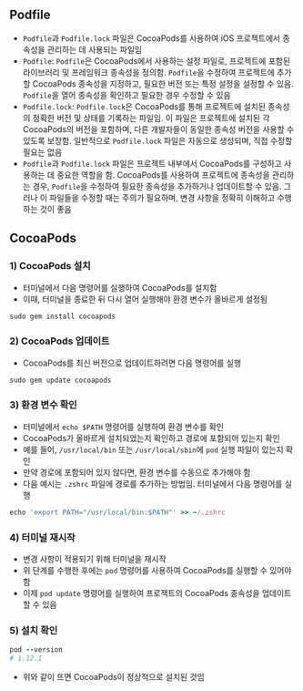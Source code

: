 ## Podfile
- `Podfile`과 `Podfile.lock` 파일은 CocoaPods를 사용하여 iOS 프로젝트에서 종속성을 관리하는 데 사용되는 파일임
- `Podfile`: `Podfile`은 CocoaPods에서 사용하는 설정 파일로, 프로젝트에 포함된 라이브러리 및 프레임워크 종속성을 정의함. `Podfile`을 수정하여 프로젝트에 추가할 CocoaPods 종속성을 지정하고, 필요한 버전 또는 특정 설정을 설정할 수 있음. `Podfile`을 열어 종속성을 확인하고 필요한 경우 수정할 수 있음
- `Podfile.lock`: `Podfile.lock`은 CocoaPods를 통해 프로젝트에 설치된 종속성의 정확한 버전 및 상태를 기록하는 파일임. 이 파일은 프로젝트에 설치된 각 CocoaPods의 버전을 포함하며, 다른 개발자들이 동일한 종속성 버전을 사용할 수 있도록 보장함. 일반적으로 `Podfile.lock` 파일은 자동으로 생성되며, 직접 수정할 필요는 없음
- `Podfile`과 `Podfile.lock` 파일은 프로젝트 내부에서 CocoaPods를 구성하고 사용하는 데 중요한 역할을 함. CocoaPods를 사용하여 프로젝트에 종속성을 관리하는 경우, `Podfile`을 수정하여 필요한 종속성을 추가하거나 업데이트할 수 있음. 그러나 이 파일들을 수정할 때는 주의가 필요하며, 변경 사항을 정확히 이해하고 수행하는 것이 좋음

## CocoaPods
### 1) CocoaPods 설치
- 터미널에서 다음 명령어를 실행하여 CocoaPods를 설치함
- 이때, 터미널을 종료한 뒤 다시 열어 실행해야 환경 변수가 올바르게 설정됨
```ruby
sudo gem install cocoapods
```

### 2) CocoaPods 업데이트
- CocoaPods를 최신 버전으로 업데이트하려면 다음 명령어를 실행
```ruby
sudo gem update cocoapods
```

### 3) 환경 변수 확인
- 터미널에서 `echo $PATH` 명령어를 실행하여 환경 변수를 확인
- CocoaPods가 올바르게 설치되었는지 확인하고 경로에 포함되어 있는지 확인
- 예를 들어, `/usr/local/bin` 또는 `/usr/local/sbin`에 `pod` 실행 파일이 있는지 확인
- 만약 경로에 포함되어 있지 않다면, 환경 변수를 수동으로 추가해야 함
- 다음 예시는 `.zshrc` 파일에 경로를 추가하는 방법임. 터미널에서 다음 명령어를 실행
```ruby
echo 'export PATH="/usr/local/bin:$PATH"' >> ~/.zshrc
```

### 4) 터미널 재시작
- 변경 사항이 적용되기 위해 터미널을 재시작
- 위 단계를 수행한 후에는 `pod` 명령어를 사용하여 CocoaPods를 실행할 수 있어야 함
- 이제 `pod update` 명령어를 실행하여 프로젝트의 CocoaPods 종속성을 업데이트할 수 있음

### 5) 설치 확인
```ruby
pod --version
# 1.12.1
```
- 위와 같이 뜨면 CocoaPods이 정상적으로 설치된 것임

